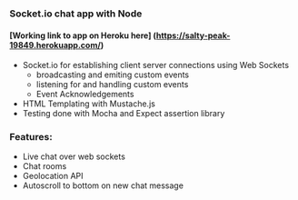 ### Socket.io chat app with Node

#### [Working link to app on Heroku here] (https://salty-peak-19849.herokuapp.com/)

- Socket.io for establishing client server connections using Web Sockets
  - broadcasting and emiting custom events
  - listening for and handling custom events
  - Event Acknowledgements
- HTML Templating with Mustache.js
- Testing done with Mocha and Expect assertion library

### Features:

- Live chat over web sockets
- Chat rooms
- Geolocation API
- Autoscroll to bottom on new chat message

